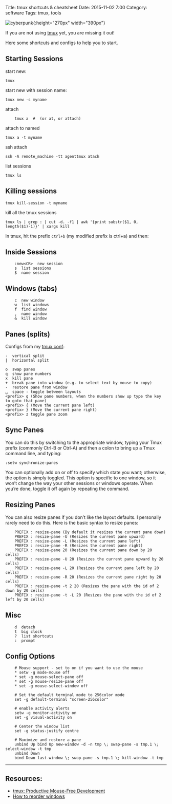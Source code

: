 Title: tmux shortcuts & cheatsheet
Date: 2015-11-02 7:00 
Category: software
Tags: tmux, tools

![cyberpunk](./cyberpunk/tmux.jpg){:height="270px" width="390px"}

If you are not using [tmux](https://github.com/tmux/tmux) yet, you are missing it out!

Here some shortcuts and configs to help you to start.

## Starting Sessions

start new:

```
tmux
```

start new with session name:

```
tmux new -s myname
```

attach

```
    tmux a  #  (or at, or attach)
```


attach to named

```
tmux a -t myname
```

ssh attach
```
ssh -A remote_machine -tt agenttmux atach
```

list sessions

```
tmux ls
```

## Killing sessions

```
tmux kill-session -t myname
```

kill all the tmux sessions

```
tmux ls | grep : | cut -d. -f1 | awk '{print substr($1, 0, length($1)-1)}' | xargs kill
```

In tmux, hit the prefix `ctrl+b` (my modified prefix is ctrl+a) and then:

##  Inside Sessions

```
    :new<CR>  new session
    s  list sessions
    $  name session
```

## Windows (tabs)

```
    c  new window
    w  list windows
    f  find window
    ,  name window
    &  kill window
```

## Panes (splits) 

Configs from my [tmux.conf](https://github.com/bt3gl/Shell-Scripts_and_Dotfiles/blob/master/configs/tmux.conf):

    -  vertical split
    |  horizontal split
    
    o  swap panes
    q  show pane numbers
    x  kill pane
    +  break pane into window (e.g. to select text by mouse to copy)
    -  restore pane from window
    ⍽  space - toggle between layouts
    <prefix> q (Show pane numbers, when the numbers show up type the key to goto that pane)
    <prefix> { (Move the current pane left)
    <prefix> } (Move the current pane right)
    <prefix> z toggle pane zoom

## Sync Panes 

You can do this by switching to the appropriate window, typing your Tmux prefix (commonly Ctrl-B or Ctrl-A) and then a colon to bring up a Tmux command line, and typing:

```
:setw synchronize-panes
```

You can optionally add on or off to specify which state you want; otherwise, the option is simply toggled. 
This option is specific to one window, so it won’t change the way your other sessions or windows operate.
 When you’re done, toggle it off again by repeating the command.


## Resizing Panes

You can also resize panes if you don’t like the layout defaults. I personally rarely need to do this. Here is the basic syntax to resize panes:

```
    PREFIX : resize-pane (By default it resizes the current pane down)
    PREFIX : resize-pane -U (Resizes the current pane upward)
    PREFIX : resize-pane -L (Resizes the current pane left)
    PREFIX : resize-pane -R (Resizes the current pane right)
    PREFIX : resize-pane 20 (Resizes the current pane down by 20 cells)
    PREFIX : resize-pane -U 20 (Resizes the current pane upward by 20 cells)
    PREFIX : resize-pane -L 20 (Resizes the current pane left by 20 cells)
    PREFIX : resize-pane -R 20 (Resizes the current pane right by 20 cells)
    PREFIX : resize-pane -t 2 20 (Resizes the pane with the id of 2 down by 20 cells)
    PREFIX : resize-pane -t -L 20 (Resizes the pane with the id of 2 left by 20 cells)
```


## Misc

```
    d  detach
    t  big clock
    ?  list shortcuts
    :  prompt
```

## Config Options

```
    # Mouse support - set to on if you want to use the mouse
    * setw -g mode-mouse off
    * set -g mouse-select-pane off
    * set -g mouse-resize-pane off
    * set -g mouse-select-window off

    # Set the default terminal mode to 256color mode
    set -g default-terminal "screen-256color"

    # enable activity alerts
    setw -g monitor-activity on
    set -g visual-activity on

    # Center the window list
    set -g status-justify centre

    # Maximize and restore a pane
    unbind Up bind Up new-window -d -n tmp \; swap-pane -s tmp.1 \; select-window -t tmp
    unbind Down
    bind Down last-window \; swap-pane -s tmp.1 \; kill-window -t tmp
```

----

## Resources:

* [tmux: Productive Mouse-Free Development](http://pragprog.com/book/bhtmux/tmux)
* [How to reorder windows](http://superuser.com/questions/343572/tmux-how-do-i-reorder-my-windows)

